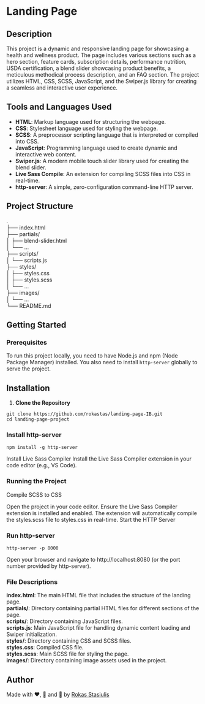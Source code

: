 # Landing Page

## Description

This project is a dynamic and responsive landing page for showcasing a health and wellness product. The page includes various sections such as a hero section, feature cards, subscription details, performance nutrition, USDA certification, a blend slider showcasing product benefits, a meticulous methodical process description, and an FAQ section. The project utilizes HTML, CSS, SCSS, JavaScript, and the Swiper.js library for creating a seamless and interactive user experience.

## Tools and Languages Used

- **HTML**: Markup language used for structuring the webpage.
- **CSS**: Stylesheet language used for styling the webpage.
- **SCSS**: A preprocessor scripting language that is interpreted or compiled into CSS.
- **JavaScript**: Programming language used to create dynamic and interactive web content.
- **Swiper.js**: A modern mobile touch slider library used for creating the blend slider.
- **Live Sass Compile**: An extension for compiling SCSS files into CSS in real-time.
- **http-server**: A simple, zero-configuration command-line HTTP server.

## Project Structure

  .<br/>
  ├── index.html<br/>
  ├── partials/<br/>
  │   ├── blend-slider.html<br/>
  │   └── ...<br/>
  ├── scripts/<br/>
  │   └── scripts.js<br/>
  ├── styles/<br/>
  │   ├── styles.css<br/>
  │   ├── styles.scss<br/>
  │   └── ...<br/>
  ├── images/<br/>
  │   └── ...<br/>
  └── README.md<br/>


## Getting Started

### Prerequisites

To run this project locally, you need to have Node.js and npm (Node Package Manager) installed. You also need to install `http-server` globally to serve the project.

## Installation

1. **Clone the Repository**

  ```
  git clone https://github.com/rokastas/landing-page-IB.git
  cd landing-page-project
  ```

### Install http-server

  ```
  npm install -g http-server
  ```

Install Live Sass Compiler
Install the Live Sass Compiler extension in your code editor (e.g., VS Code).


### Running the Project

Compile SCSS to CSS

Open the project in your code editor.
Ensure the Live Sass Compiler extension is installed and enabled.
The extension will automatically compile the styles.scss file to styles.css in real-time.
Start the HTTP Server

### Run http-server

```
http-server -p 8000
```

Open your browser and navigate to http://localhost:8080 (or the port number provided by http-server).


### File Descriptions

**index.html**: The main HTML file that includes the structure of the landing page.<br/>
**partials/**: Directory containing partial HTML files for different sections of the page.<br/>
**scripts/**: Directory containing JavaScript files.<br/>
**scripts.js**: Main JavaScript file for handling dynamic content loading and Swiper initialization.<br/>
**styles/**: Directory containing CSS and SCSS files.<br/>
**styles.css**: Compiled CSS file.<br/>
**styles.scss**: Main SCSS file for styling the page.<br/>
**images/**: Directory containing image assets used in the project.<br/>


## Author
Made with ❤️, 🍵 and 🥵 by [Rokas Stasiulis](https://github.com/rokastas)
